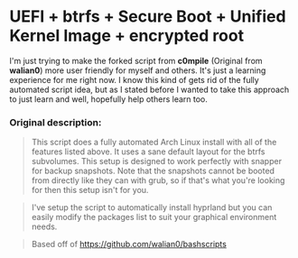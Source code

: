 # UEFI + btrfs + Secure Boot + Unified Kernel Image + encrypted root

I'm just trying to make the forked script from **c0mpile** (Original from **walian0**) more user friendly for myself and others.  It's just a learning experience for me right now. I know this kind of gets rid of the fully automated script idea, but as I stated before I wanted to take this approach to just learn and well, hopefully help others learn too.

### Original description:

>This script does a fully automated Arch Linux install with all of the features listed above. It uses a sane default layout for the btrfs subvolumes. This setup is designed to work perfectly with snapper for backup snapshots. Note that the snapshots cannot be booted from directly like they can with grub, so if that's what you're looking for then this setup isn't for you.

>I've setup the script to automatically install hyprland but you can easily modify the packages list to suit your graphical environment needs.

>Based off of https://github.com/walian0/bashscripts
